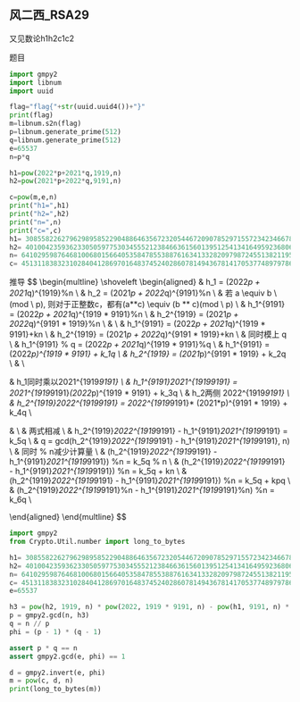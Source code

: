 ## 风二西_RSA29
又见数论h1h2c1c2

题目

```python
import gmpy2
import libnum
import uuid

flag="flag{"+str(uuid.uuid4())+"}"
print(flag)
m=libnum.s2n(flag)
p=libnum.generate_prime(512)
q=libnum.generate_prime(512)
e=65537
n=p*q

h1=pow(2022*p+2021*q,1919,n)
h2=pow(2021*p+2022*q,9191,n)

c=pow(m,e,n)
print("h1=",h1)
print("h2=",h2)
print("n=",n)
print("c=",c)
h1= 30855822627962989585229048864635672320544672090785297155723423466786046363050770166911337642023073726938940720811335150158356617935867424913657952916327330494297125827029212326952561052030408154856279444698976262609160644653834177066135162450457878611978648445980131216562928824964574836061694756466154667205
h2= 40100423593623305059775303455521238466361560139512541341649592368069344035986841719639287569549223369845132085965748305686682111656643181380183441717688410643280141958261131108758470255679260104010792458818255865919591927360182698571973058572267041626051012344432873060584028954870019976713790755601324558548
n= 64102959876468100680156640535847855388761634133282097987245513821195616433464232166471238446539383399142190819132167640251487788433828354971655930602252481995598958979413328369264306739790569021167918377152867054737871100808301104788028284764159363852402951908183073134132550874656189587590198702783318894869
c= 45131183832310284041286970164837452402860781494367814170537748979786683176908409834474718536824887130743650179867181711815561375866637642188028690304179190358058486755191379316599103162356440279017384835373685350107932236214472686050587719705355548868691431799158695967203810074232266157701183923093912519832

```

 推导
$$
\begin{multline}
\shoveleft
\begin{aligned}
& h_1 = (2022*p + 2021*q)^{1919}\%n \\ 
& h_2 = (2021*p + 2022*q)^{9191}\%n \\ 
& 若 a \equiv b \ (mod \ p), 则对于正整数c，都有(a**c) \equiv (b ** c)(mod \ p) \\
& h_1^{9191} = (2022*p + 2021*q)^{1919 * 9191}\%n \\ 
& h_2^{1919} = (2021*p + 2022*q)^{9191 * 1919}\%n \\ 
& \\
& h_1^{9191} = (2022*p + 2021*q)^{1919 * 9191}+kn \\ 
& h_2^{1919} = (2021*p + 2022*q)^{9191 * 1919}+kn \\ 
& 同时模上 q \\
& h_1^{9191} \% q = (2022*p + 2021*q)^{1919 * 9191}\%q \\ 
& h_1^{9191} = (2022*p)^{1919 * 9191} + k_1q \\
& h_2^{1919} = (2021*p)^{9191 * 1919} + k_2q \\ 
& \\

& h_1同时乘以2021^{1919*9191} \\
& h_1^{9191}*2021^{1919*9191} = 2021^{1919*9191}*(2022*p)^{1919 * 9191} + k_3q \\
& h_2两侧 2022^{1919*9191} \\
& h_2^{1919}*2022^{1919*9191} = 2022^{1919*9191}* (2021*p)^{9191 * 1919} + k_4q \\ 

& \\
& 两式相减 \\ 
& h_2^{1919}*2022^{1919*9191} - h_1^{9191}*2021^{1919*9191} = k_5q \\
& q = gcd(h_2^{1919}*2022^{1919*9191} - h_1^{9191}*2021^{1919*9191}, n) \\
& 同时 \% n减少计算量 \\
& (h_2^{1919}*2022^{1919*9191} - h_1^{9191}*2021^{1919*9191}) \%n = k_5q \% n \\ 
& (h_2^{1919}*2022^{1919*9191} - h_1^{9191}*2021^{1919*9191}) \%n = k_5q + kn \\ 
& (h_2^{1919}*2022^{1919*9191} - h_1^{9191}*2021^{1919*9191}) \%n = k_5q + kpq \\ 
& (h_2^{1919}*2022^{1919*9191}\%n - h_1^{9191}*2021^{1919*9191}\%n) \%n = k_6q \\ 

\end{aligned}
\end{multline}
$$


```python
import gmpy2
from Crypto.Util.number import long_to_bytes

h1= 30855822627962989585229048864635672320544672090785297155723423466786046363050770166911337642023073726938940720811335150158356617935867424913657952916327330494297125827029212326952561052030408154856279444698976262609160644653834177066135162450457878611978648445980131216562928824964574836061694756466154667205
h2= 40100423593623305059775303455521238466361560139512541341649592368069344035986841719639287569549223369845132085965748305686682111656643181380183441717688410643280141958261131108758470255679260104010792458818255865919591927360182698571973058572267041626051012344432873060584028954870019976713790755601324558548
n= 64102959876468100680156640535847855388761634133282097987245513821195616433464232166471238446539383399142190819132167640251487788433828354971655930602252481995598958979413328369264306739790569021167918377152867054737871100808301104788028284764159363852402951908183073134132550874656189587590198702783318894869
c= 45131183832310284041286970164837452402860781494367814170537748979786683176908409834474718536824887130743650179867181711815561375866637642188028690304179190358058486755191379316599103162356440279017384835373685350107932236214472686050587719705355548868691431799158695967203810074232266157701183923093912519832
e=65537

h3 = pow(h2, 1919, n) * pow(2022, 1919 * 9191, n) - pow(h1, 9191, n) * pow(2021, 9191 * 1919, n)
p = gmpy2.gcd(n, h3)
q = n // p
phi = (p - 1) * (q - 1)

assert p * q == n
assert gmpy2.gcd(e, phi) == 1

d = gmpy2.invert(e, phi)
m = pow(c, d, n)
print(long_to_bytes(m))

```

